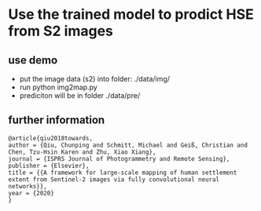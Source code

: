 # Use the trained model to prodict HSE from S2 images
## use demo
- put the image data (s2) into folder: ./data/img/  
- run python img2map.py
- prediciton will be in folder ./data/pre/

## further information

```
@article{qiu2018towards,
author = {Qiu, Chunping and Schmitt, Michael and Geiß, Christian and Chen, Tzu-Hsin Karen and Zhu, Xiao Xiang},
journal = {ISPRS Journal of Photogrammetry and Remote Sensing},
publisher = {Elsevier},
title = {{A framework for large-scale mapping of human settlement extent from Sentinel-2 images via fully convolutional neural networks}},
year = {2020}
}
```
